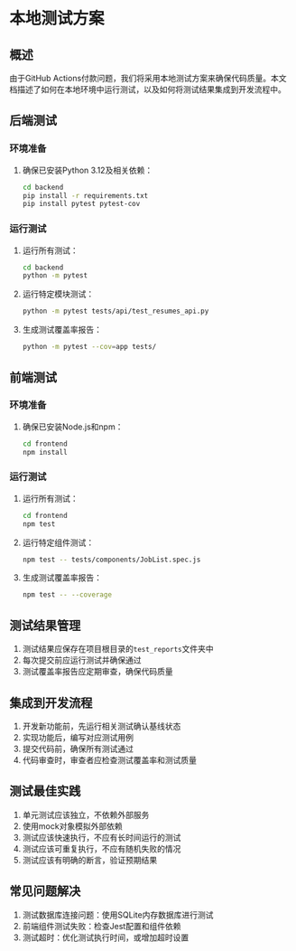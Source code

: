 # 本地测试方案

## 概述

由于GitHub Actions付款问题，我们将采用本地测试方案来确保代码质量。本文档描述了如何在本地环境中运行测试，以及如何将测试结果集成到开发流程中。

## 后端测试

### 环境准备

1. 确保已安装Python 3.12及相关依赖：
   ```bash
   cd backend
   pip install -r requirements.txt
   pip install pytest pytest-cov
   ```

### 运行测试

1. 运行所有测试：
   ```bash
   cd backend
   python -m pytest
   ```

2. 运行特定模块测试：
   ```bash
   python -m pytest tests/api/test_resumes_api.py
   ```

3. 生成测试覆盖率报告：
   ```bash
   python -m pytest --cov=app tests/
   ```

## 前端测试

### 环境准备

1. 确保已安装Node.js和npm：
   ```bash
   cd frontend
   npm install
   ```

### 运行测试

1. 运行所有测试：
   ```bash
   cd frontend
   npm test
   ```

2. 运行特定组件测试：
   ```bash
   npm test -- tests/components/JobList.spec.js
   ```

3. 生成测试覆盖率报告：
   ```bash
   npm test -- --coverage
   ```

## 测试结果管理

1. 测试结果应保存在项目根目录的`test_reports`文件夹中
2. 每次提交前应运行测试并确保通过
3. 测试覆盖率报告应定期审查，确保代码质量

## 集成到开发流程

1. 开发新功能前，先运行相关测试确认基线状态
2. 实现功能后，编写对应测试用例
3. 提交代码前，确保所有测试通过
4. 代码审查时，审查者应检查测试覆盖率和测试质量

## 测试最佳实践

1. 单元测试应该独立，不依赖外部服务
2. 使用mock对象模拟外部依赖
3. 测试应该快速执行，不应有长时间运行的测试
4. 测试应该可重复执行，不应有随机失败的情况
5. 测试应该有明确的断言，验证预期结果

## 常见问题解决

1. 测试数据库连接问题：使用SQLite内存数据库进行测试
2. 前端组件测试失败：检查Jest配置和组件依赖
3. 测试超时：优化测试执行时间，或增加超时设置
